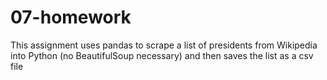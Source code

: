 # 07-homework

This assignment uses pandas to scrape a list of presidents from Wikipedia into Python (no BeautifulSoup necessary) and then saves the list as a csv file